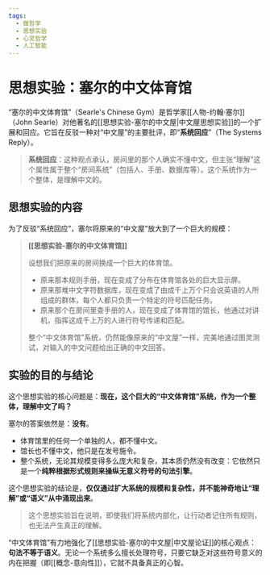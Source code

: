 ```yaml
---
tags:
  - 做哲学
  - 思想实验
  - 心灵哲学
  - 人工智能
---
```


# 思想实验：塞尔的中文体育馆

“塞尔的中文体育馆”（Searle's Chinese Gym）是哲学家[[人物-约翰·塞尔]]（John Searle）对他著名的[[思想实验-塞尔的中文屋|中文屋思想实验]]的一个扩展和回应。它旨在反驳一种对“中文屋”的主要批评，即“**系统回应**”（The Systems Reply）。

> **系统回应**：这种观点承认，房间里的那个人确实不懂中文，但主张“理解”这个属性属于整个“房间系统”（包括人、手册、数据库等）。这个系统作为一个整体，是理解中文的。

## 思想实验的内容

为了反驳“系统回应”，塞尔将原来的“中文屋”放大到了一个巨大的规模：

> **[[思想实验-塞尔的中文体育馆]]**
>
> 设想我们把原来的房间换成一个巨大的体育馆。
>
> *   原来那本规则手册，现在变成了分布在体育馆各处的巨大显示屏。
> *   原来那堆中文字符数据库，现在变成了由成千上万个只会说英语的人所组成的群体，每个人都只负责一个特定的符号匹配任务。
> *   原来那个在房间里查手册的人，现在变成了体育馆的馆长，他通过对讲机，指挥这成千上万的人进行符号传递和匹配。
>
> 整个“中文体育馆”系统，仍然能像原来的“中文屋”一样，完美地通过图灵测试，对输入的中文问题给出正确的中文回答。

## 实验的目的与结论

这个思想实验的核心问题是：**现在，这个巨大的“中文体育馆”系统，作为一个整体，理解中文了吗？**

塞尔的答案依然是：**没有**。

*   体育馆里的任何一个单独的人，都不懂中文。
*   馆长也不懂中文，他只是在发号施令。
*   整个系统，无论其规模变得多么庞大和复杂，其本质仍然没有改变：它依然只是一个**纯粹根据形式规则来操纵无意义符号的句法引擎**。

这个思想实验的结论是，**仅仅通过扩大系统的规模和复杂性，并不能神奇地让“理解”或“语义”从中涌现出来**。

> 这个思想实验旨在说明，即使我们将系统内部化，让行动者记住所有规则，也无法产生真正的理解。

“中文体育馆”有力地强化了[[思想实验-塞尔的中文屋|中文屋论证]]的核心观点：**句法不等于语义**。无论一个系统多么擅长处理符号，只要它缺乏对这些符号意义的内在把握（即[[概念-意向性]]），它就不具备真正的心智。

